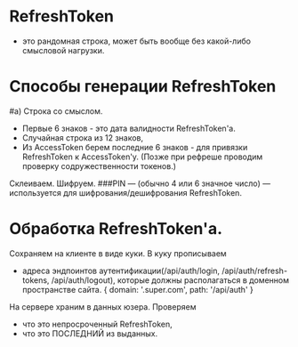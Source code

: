 # RefreshToken
- это рандомная строка,
может быть вообще без какой-либо смысловой нагрузки.

# Способы генерации RefreshToken
#a) Строка со смыслом.
- Первые 6 знаков - это дата валидности RefreshToken'a.
- Случайная строка из 12 знаков,
- Из AccessToken берем последние 6 знаков - для привязки RefreshToken к AccessToken'у.
  (Позже при рефреше проводим проверку содружественности токенов.)

Склеиваем.
Шифруем.
###PIN — (обычно 4 или 6 значное число) — используется для шифрования/дешифрования RefreshToken.




# Обработка RefreshToken'а.
Сохраняем на клиенте в виде куки.
В куку прописываем
- адреса эндпоинтов аутентификации(/api/auth/login, /api/auth/refresh-tokens, /api/auth/logout), которые должны располагаться в доменном пространстве сайта.
  {
  domain: '.super.com',
  path: '/api/auth'
  }


На сервере храним в данных юзера.
Проверяем
- что это непросроченный RefreshToken,
- что это ПОСЛЕДНИЙ из выданных.

